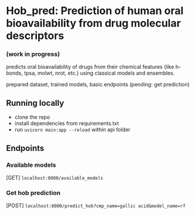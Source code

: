# Hob_pred: Prediction of human oral bioavailability from drug molecular descriptors

### (work in progress)
predicts oral bioavailability of drugs from their chemical features (like h-bonds, tpsa, molwt, nrot, etc.) using classical models and ensembles.

prepared dataset, trained models, basic endpoints (pending: get prediction)
 
## Running locally
- clone the repo
- install dependencies from requirements.txt
- run ```uvicorn main:app --reload``` within api folder

## Endpoints

### Available models
[GET] ```localhost:8000/available_models```

### Get hob prediction 
[POST] ```localhost:8000/predict_hob?cmp_name=gallic acid&model_name=rf```
